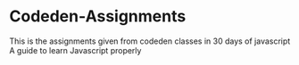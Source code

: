 # Codeden-Assignments
This is the assignments given from codeden classes in 30 days of javascript
A guide to learn Javascript properly
